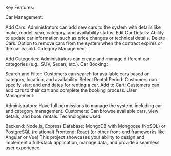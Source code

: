 Key Features:

Car Management:

Add Cars: Administrators can add new cars to the system with details like make, model, year, category, and availability status. Edit Car Details: Ability to update car information such as price changes or technical details. Delete Cars: Option to remove cars from the system when the contract expires or the car is sold. Category Management:

Add Categories: Administrators can create and manage different car categories (e.g., SUV, Sedan, etc.). Car Booking:

Search and Filter: Customers can search for available cars based on category, location, and availability. Select Rental Period: Customers can specify start and end dates for renting a car. Add to Cart: Customers can add cars to their cart and complete the booking process. User Management:

Administrators: Have full permissions to manage the system, including car and category management. Customers: Can browse available cars, view details, and book rentals. Technologies Used:

Backend: Node.js, Express Database: MongoDB with Mongoose (NoSQL) or PostgreSQL (relational) Frontend: React (or other front-end frameworks like Angular or Vue) This project showcases your ability to design and implement a full-stack application, manage data, and provide a seamless user experience.
